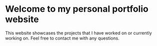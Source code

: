 # Welcome to my personal portfolio website

This website showcases the projects that I have worked on or currently working on. Feel free to contact me with any questions.
